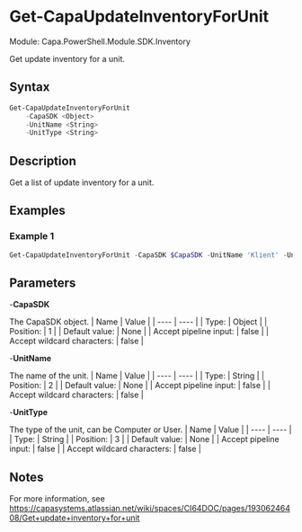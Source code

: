 # Get-CapaUpdateInventoryForUnit
Module: Capa.PowerShell.Module.SDK.Inventory

Get update inventory for a unit.

## Syntax

```powershell
Get-CapaUpdateInventoryForUnit
	-CapaSDK <Object>
	-UnitName <String>
	-UnitType <String>
```

## Description

Get a list of update inventory for a unit.

## Examples

### Example 1
```powershell
Get-CapaUpdateInventoryForUnit -CapaSDK $CapaSDK -UnitName 'Klient' -UnitType Computer
```
    

## Parameters

-**CapaSDK**

The CapaSDK object.
| Name | Value |
| ---- | ---- |
| Type: | Object |
| Position: | 1 | 
| Default value: | None | 
| Accept pipeline input: | false | 
| Accept wildcard characters: | false | 

-**UnitName**

The name of the unit.
| Name | Value |
| ---- | ---- |
| Type: | String |
| Position: | 2 | 
| Default value: | None | 
| Accept pipeline input: | false | 
| Accept wildcard characters: | false | 

-**UnitType**

The type of the unit, can be Computer or User.
| Name | Value |
| ---- | ---- |
| Type: | String |
| Position: | 3 | 
| Default value: | None | 
| Accept pipeline input: | false | 
| Accept wildcard characters: | false | 


## Notes

For more information, see https://capasystems.atlassian.net/wiki/spaces/CI64DOC/pages/19306246408/Get+update+inventory+for+unit
